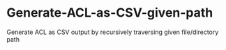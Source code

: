 # Generate-ACL-as-CSV-given-path
Generate ACL as CSV output by recursively traversing given file/directory path
